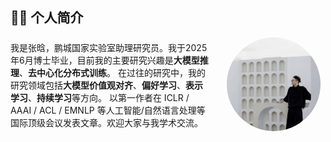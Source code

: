 
## 👨‍🎓 个人简介

<div style="display: flex; align-items: center; flex-wrap: wrap; gap: 20px;">
  <div style="flex: 1 1 60%; min-width: 300px;">
    我是张晗，鹏城国家实验室助理研究员。我于2025年6月博士毕业，目前我的主要研究兴趣是<strong>大模型推理</strong>、<strong>去中心化分布式训练</strong>。  
    在过往的研究中，我的研究领域包括<strong>大模型价值观对齐</strong>、<strong>偏好学习</strong>、<strong>表示学习</strong>、<strong>持续学习</strong>等方向。  
    以第一作者在 ICLR / AAAI / ACL / EMNLP 等人工智能/自然语言处理等国际顶级会议发表文章。欢迎大家与我学术交流。
  </div>
<div style="flex: 1 1 30%; min-width: 150px; text-align: center;">
    <img src="tx.png" alt="张晗" style="max-width: 150px; border-radius: 50%;">
  </div>
</div>

